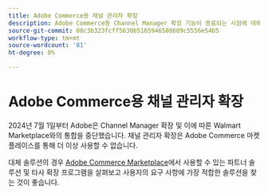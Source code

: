 ```yaml
---
title: Adobe Commerce용 채널 관리자 확장
description: Adobe Commerce용 Channel Manager 확장 기능이 종료되는 시점에 대해 알아봅니다.
source-git-commit: 08c3b323fcff5630b5165946508689c5556e54b5
workflow-type: tm+mt
source-wordcount: '81'
ht-degree: 0%

---
```



# Adobe Commerce용 채널 관리자 확장

2024년 7월 1일부터 Adobe은 Channel Manager 확장 및 이에 따른 Walmart Marketplace와의 통합을 중단했습니다. 채널 관리자 확장은 Adobe Commerce 마켓플레이스를 통해 더 이상 사용할 수 없습니다.

대체 솔루션의 경우 [Adobe Commerce Marketplace](https://commercemarketplace.adobe.com/)에서 사용할 수 있는 파트너 솔루션 및 타사 확장 프로그램을 살펴보고 사용자의 요구 사항에 가장 적합한 솔루션을 찾는 것이 좋습니다.

